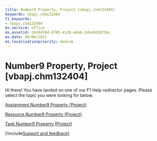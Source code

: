 ```yaml
---
title: Number9 Property, Project [vbapj.chm132404]
keywords: vbapj.chm132404
f1_keywords:
- vbapj.chm132404
ms.service: office
ms.assetid: c630d39d-6f85-4128-adeb-24bab82bf56c
ms.date: 06/08/2017
ms.localizationpriority: medium
---
```



# Number9 Property, Project [vbapj.chm132404]

Hi there! You have landed on one of our F1 Help redirector pages. Please select the topic you were looking for below.

[Assignment.Number9 Property (Project)](https://msdn.microsoft.com/library/656b64f7-a08c-2d4a-9b3c-01cbd7f02885%28Office.15%29.aspx)

[Resource.Number9 Property (Project)](https://msdn.microsoft.com/library/fcf12d8b-b46e-eff5-87eb-05c11142f61a%28Office.15%29.aspx)

[Task.Number9 Property (Project)](https://msdn.microsoft.com/library/a56cb1f9-62fd-680f-5383-f08925381a5d%28Office.15%29.aspx)

[!include[Support and feedback](~/includes/feedback-boilerplate.md)]
